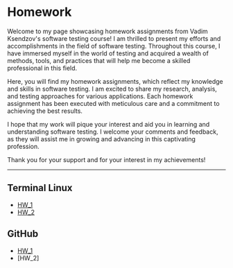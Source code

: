 # Homework
<p>Welcome to my page showcasing homework assignments from Vadim Ksendzov's software testing course! I am thrilled to present my efforts and accomplishments in the field of software testing. Throughout this course, I have immersed myself in the world of testing and acquired a wealth of methods, tools, and practices that will help me become a skilled professional in this field.

Here, you will find my homework assignments, which reflect my knowledge and skills in software testing. I am excited to share my research, analysis, and testing approaches for various applications. Each homework assignment has been executed with meticulous care and a commitment to achieving the best results.

I hope that my work will pique your interest and aid you in learning and understanding software testing. I welcome your comments and feedback, as they will assist me in growing and advancing in this captivating profession.

Thank you for your support and for your interest in my achievements!</p>

---

<h2>Terminal Linux</h2>

* [HW_1](https://github.com/Svitlana-Anders/Homework/blob/71d54452aa982cd1019c6c835060b3bd977166ff/Terminal_Linux(GitBash)_1.md)
* [HW_2](https://github.com/Svitlana-Anders/Homework/blob/31cf4fb2ca293f06b6c40c4e36516bbf581a9cc6/Terminal_Linux(GitBash)_2.md)

<h2>GitHub</h2>

* [HW_1](https://github.com/Svitlana-Anders/Homework/blob/e47b539bd2085fb90feb152761ec83ca5d72cfee/GitHub_HW_1.md)
* [HW_2]
